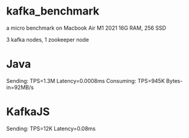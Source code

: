 # kafka_benchmark

a micro benchmark on Macbook Air M1 2021
16G RAM, 256 SSD

3 kafka nodes, 1 zookeeper node

# Java
Sending: TPS=1.3M Latency=0.0008ms
Consuming: TPS=945K Bytes-in=92MB/s


# KafkaJS
Sending: TPS=12K Latency=0.08ms
